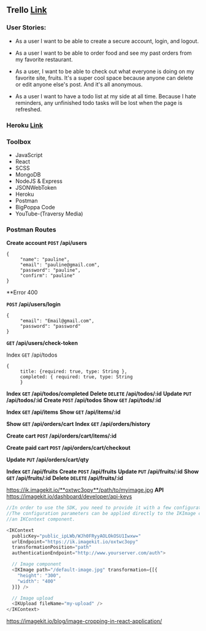 ## Trello [Link](https://trello.com/b/Uj1rbgfT/project-management)

### User Stories:

*  As a user I want to be able to create a secure account, login, and logout.

* As a user I want to be able to order food and see my past orders from my favorite restaurant. 

* As a user, I want to be able to check out what everyone is doing on my favorite site, fruits. It's a super cool space because anyone can delete or edit anyone else's post. And it's all anonymous.

* As a user I want to have a todo list at my side at all time. Because I hate reminders, any unfinished todo tasks will be lost when the page is refreshed. 

### Heroku [Link](https://shrouded-crag-13588.herokuapp.com/todos)

### Toolbox

* JavaScript
* React
* SCSS
* MongoDB
* NodeJS & Express
* JSONWebToken
* Heroku
* Postman
* BigPoppa Code
* YouTube-(Traversy Media)

### Postman Routes

**Create account ```POST``` /api/users**

```
{
     "name": "pauline",
     "email": "pauline@gmail.com",
     "password": "pauline",
     "confirm": "pauline"
}
```
**Error 400

**```POST``` /api/users/login**
```
{
     "email": "Email@gmail.com",
     "password": "password"
}
```

**```GET``` /api/users/check-token**

Index ```GET``` /api/todos

```
{
     title: {required: true, type: String },
     completed: { required: true, type: String 
     }
```     

**Index ```GET``` /api/todos/completed**
**Delete ```DELETE``` /api/todos/:id**
**Update ```PUT``` /api/todos/:id**
**Create ```POST``` /api/todos**
**Show ```GET``` /api/tods/:id**

**Index ```GET``` /api/items**
**Show ```GET``` /api/items/:id**

**Show ```GET``` /api/orders/cart**
**Index ```GET``` /api/orders/history**

**Create cart ```POST``` /api/orders/cart/items/:id**

**Create paid cart ```POST``` /api/orders/cart/checkout**

**Update ```PUT``` /api/orders/cart/qty**

**Index ```GET``` /api/fruits**
**Create ```POST``` /api/fruits**
**Update ```PUT``` /api/fruits/:id**
**Show ```GET``` /api/fruits/:id**
**Delete ```DELETE``` /api/fruits/:id**



https://ik.imagekit.io/**oxtwc3opy**/path/to/myimage.jpg
**API** https://imagekit.io/dashboard/developer/api-keys

```js
//In order to use the SDK, you need to provide it with a few configuration parameters. 
//The configuration parameters can be applied directly to the IKImage component or using 
//an IKContext component.

<IKContext
  publicKey="public_ipLWb/WJh0FRyyAOLOkOSU1Iwxw="
  urlEndpoint="https://ik.imagekit.io/oxtwc3opy"
  transformationPosition="path"
  authenticationEndpoint="http://www.yourserver.com/auth">

  // Image component
  <IKImage path="/default-image.jpg" transformation={[{
    "height": "300",
    "width": "400"
  }]} />

  // Image upload
  <IKUpload fileName="my-upload" />
</IKContext>
```
https://imagekit.io/blog/image-cropping-in-react-application/

